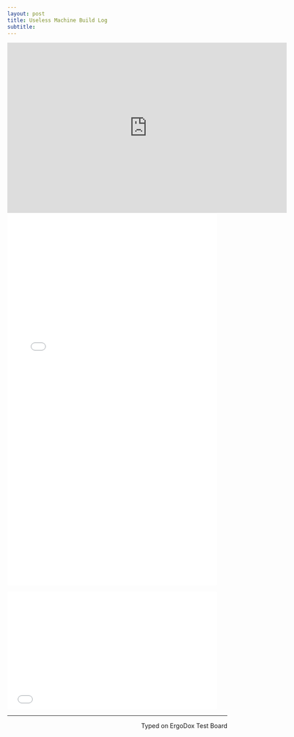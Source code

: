 ```yaml
---
layout: post
title: Useless Machine Build Log
subtitle:
---
```


<div class="video-container"><iframe title="YouTube video player" class="youtube-player" type="text/html"
width="640" height="390" src="http://www.youtube.com/embed/https://youtu.be/nKJMcDSNrew"
frameborder="0" allowFullScreen></iframe></div>



<iframe src="//giphy.com/embed/l2JhyU2TvjTsBDALS" width="480" height="853" frameBorder="0" class="giphy-embed" allowFullScreen></iframe><p><a href="https://giphy.com/gifs/l2JhyU2TvjTsBDALS"></a></p>

<iframe src="//giphy.com/embed/l2Jhv5onyXAu4GP6g" width="480" height="270" frameBorder="0" class="giphy-embed" allowFullScreen></iframe><p><a href="https://giphy.com/gifs/l2Jhv5onyXAu4GP6g"></a></p>

---
<p align="right">Typed on ErgoDox Test Board</p>
